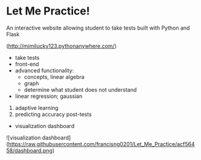 # Let Me Practice! 

An interactive website allowing student to take tests built with Python and Flask

(http://mimilucky123.pythonanywhere.com/)

* take tests
* front-end
* advanced functionality:
  * concepts, linear algebra
  * graph
  * determine what student does not understand
* linear regression; gaussian

1. adaptive learning
2. predicting accuracy post-tests

* visualization dashboard


![visualization 
dashboard] (https://raw.githubusercontent.com/francisng0201/Let_Me_Practice/acf56458/dashboard.png)
